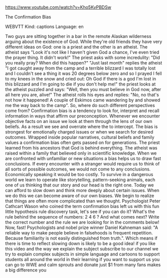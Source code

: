 https://www.youtube.com/watch?v=Kho5KvPBDSw 

The Confirmation Bias 

WEBVTT Kind: captions Language: en 

Two guys are sitting together in a bar in the remote Alaskan wilderness arguing about the existence of God. While they're old friends they have very different ideas on God: one is a priest and the other is an atheist. The atheist says "Look it's not like I haven't given God a chance, I've even tried the prayer thing. It didn't work!" The priest asks with some incredulity: "Did you really pray? When did this happen?" "Just last month" replies the atheist "I got caught away from the camp and a terrible blizzard I was totally lost and I couldn't see a thing it was 20 degrees below zero and so I prayed I fell to my knees in the snow and cried out: Oh God if there is a god I'm lost in this blizzard and I'm going to die if you don't help me!" the priest looks at the atheist puzzled and says: "Well, then you must believe in God now, after all here you are, alive!" The atheist rolls his eyes and replies: "No, no that's not how it happened! A couple of Eskimos came wandering by and showed me the way back to the camp". So, where do such different perspectives come from? Confirmation bias is a tendency to look for, interpret and recall information in ways that affirm our preconception. Whenever we encounter objective facts on an issue we look at them through the lens of our own beliefs. As a result we see and overrate where the to intercept. The bias is strongest for emotionally charged issues or when we search for desired outcomes. Wrapped inside popular narratives, cultural beliefs and family values a confirmation bias often gets passed on for generations. The priest learned from his ancestors that God is behind everything. The atheist was raised within a family that believed only in scientific knowledge. When we are confronted with unfamiliar or new situations a bias helps us to draw fast conclusions. If every encounter with a stranger would require us to think of all sorts of possible outcomes, we would not come to any conclusions. Economically speaking it would be too costly. To survive in a dangerous world we learn to operate like storytelling, pattern-seeking animals, each one of us thinking that our story and our head is the right one. Today we can afford to slow down and think more deeply about certain issues. When we do this we can become aware of our own biases. We begin to realize that things are often more complicated than we thought. Psychologist Peter Cathcart Wason who coined the term confirmation bias left us with this fun little hypothesis rule discovery task, let's see if you can do it? What's the rule behind the sequence of numbers: 2 4 6 ? And what comes next? Write the correct number and the rule we are looking for in the comments below! Now, fast! Psychologists and nobel prize winner Daniel Kahneman said: "A reliable way to make people believe in falsehoods is frequent repetition. Because familiarity is not easily distinguished from truth.". Which means if there is time to reflect slowing down is likely to be a good idea! if you like this video and the way we explain the subject subscribe to our channel we try to explain complex subjects in simple language and cartoons to support students all around the world in their learning if you want to support us you can go to WWE and calm sprouts and donate just $1 from many fans makes a big difference you 
